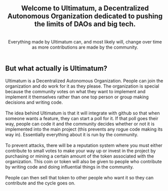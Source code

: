 <div align="center">
  <h2> Welcome to Ultimatum, a Decentralized Autonomous Organization dedicated to pushing the limits of DAOs and big tech.</h2>
</div>
<div align="center">
  <br/>
  Everything made by Ultimatum can, and most likely will, change over time as more contributions are made by the community.<br>
  <br/>
</div>
<div>
  <h2>But what actually is Ultimatum?</h2>
  Ultimatum is a Decentralized Autonomous Organization. People can join the organization and do work for it as they please. The organization is special because the community votes on what they want to implement and implement it themselves rather than one top person or group making decisions and writing code.<br><br>
The idea behind Ultimatum is that it will integrate with github so that when someone wants a feature, they can start a poll for it. If that poll goes their way, people can code it and the community decides whether or not it is implemented into the main project (this prevents any rogue code making its way in). Essentially everything about it is run by the community.<br><br>
To prevent attacks, there will be a reputation system where you must either contribute to small votes to make your way up or invest in the project by purchasing or mining a certain amount of the token associated with the organization. This coin or token will also be given to people who contribute by writing code and doing influential things in the community.<br><br>
People can then sell that token to other people who want it so they can contribute and the cycle goes on.<br><br>
</div>
